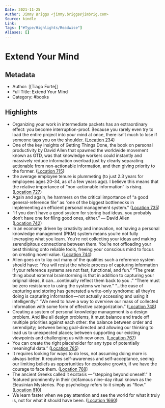 ```yaml
---
Date: 2021-11-25
Author: Jimmy Briggs <jimmy.briggs@jimbrig.com>
Source: kindle
Link: 
Tags: ["#Type/Highlights/Readwise"]
Aliases: []
---
```

# Extend Your Mind

## Metadata
- Author: [[Tiago Forte]]
- Full Title: Extend Your Mind
- Category: #books

## Highlights
- Organizing your work in intermediate packets has an extraordinary effect: you become interruption-proof. Because you rarely even try to load the entire project into your mind at once, there isn’t much to lose if someone taps you on the shoulder. ([Location 234](https://readwise.io/to_kindle?action=open&asin=B07FLQHLTK&location=234))
- One of the key insights of Getting Things Done, the book on personal productivity by David Allen that spawned the worldwide movement known as GTD, was that knowledge workers could instantly and massively reduce information overload just by clearly separating actionable from non-actionable information, and then giving priority to the former. ([Location 715](https://readwise.io/to_kindle?action=open&asin=B07FLQHLTK&location=715))
- the average employee tenure is plummeting (to just 2.3 years for employees ages 20–34, as of a few years ago). I believe this means that the relative importance of “non-actionable information” is rising. ([Location 727](https://readwise.io/to_kindle?action=open&asin=B07FLQHLTK&location=727))
- Again and again, he hammers on the critical importance of “a good general-reference file” as “one of the biggest bottlenecks in implementing an efficient personal management system.” ([Location 735](https://readwise.io/to_kindle?action=open&asin=B07FLQHLTK&location=735))
- “If you don’t have a good system for storing bad ideas, you probably don’t have one for filing good ones, either.” — David Allen ([Location 742](https://readwise.io/to_kindle?action=open&asin=B07FLQHLTK&location=742))
- In an economy driven by creativity and innovation, not having a personal knowledge management (PKM) system means you’re not fully leveraging what you learn. You’re not collecting your ideas and making serendipitous connections between them. You’re not offloading your best thinking onto reliable tools, freeing your conscious mind to focus on creating novel value. ([Location 744](https://readwise.io/to_kindle?action=open&asin=B07FLQHLTK&location=744))
- Allen goes on to lay out many of the qualities such a reference system should have: “You will resist the whole process of capturing information if your reference systems are not fast, functional, and fun.” “The great thing about external brainstorming is that in addition to capturing your original ideas, it can…continually reflect them back to you .” “There must be zero resistance to using the systems we have.” “…the ease of capturing and storing has generated a write-only syndrome: all they’re doing is capturing information — not actually accessing and using it intelligently.” “We need to have a way to overview our mass of collected information with some form of effective categorization.” ([Location 748](https://readwise.io/to_kindle?action=open&asin=B07FLQHLTK&location=748))
- Creating a system of personal knowledge management is a design problem. And like all design problems, it must balance and trade off multiple priorities against each other: the balance between order and serendipity; between being goal-directed and allowing our thinking to lead us to unexpected places; between supporting our existing viewpoints and challenging us with new ones. ([Location 767](https://readwise.io/to_kindle?action=open&asin=B07FLQHLTK&location=767))
- You can create the right placeholder for any type of potentially meaningful data.” ([Location 785](https://readwise.io/to_kindle?action=open&asin=B07FLQHLTK&location=785))
- It requires looking for ways to do less, not assuming doing more is always better. It requires self-awareness and self-acceptance, seeing our limiting beliefs as opportunities for explosive growth, if we have the courage to face them. ([Location 788](https://readwise.io/to_kindle?action=open&asin=B07FLQHLTK&location=788))
- The ancient Greeks called it ecstasis — “stepping beyond oneself.” It featured prominently in their (in)famous nine-day ritual known as the Eleusinian Mysteries. Pop psychology refers to it simply as “flow.” ([Location 810](https://readwise.io/to_kindle?action=open&asin=B07FLQHLTK&location=810))
- We learn faster when we pay attention and see the world for what it truly is, not for what it should have been. ([Location 1660](https://readwise.io/to_kindle?action=open&asin=B07FLQHLTK&location=1660))
